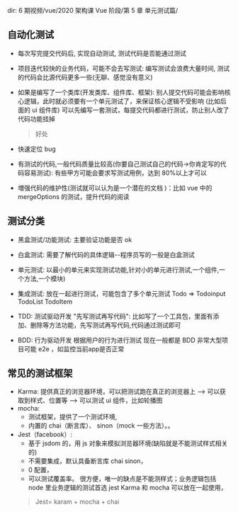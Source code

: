 dir: 6 期视频/vue/2020 架构课 Vue 阶段/第 5 章 单元测试篇/

## 自动化测试

- 每次写完提交代码后, 实现自动测试, 测试代码是否能通过测试

- 项目迭代较快的业务代码，可能不会去写测试: 编写测试会浪费大量时间, 测试的代码会比源代码更多一些(无聊、感觉没有意义)
- 如果是编写了一个类库(开发类库、组件库、框架): 别人提交代码可能会影响核心逻辑，此时就必须要有一个单元测试了，来保证核心逻辑不受影响 (比如后面的 ui 组件库)
  可以先编写一套测试，每提交代码都进行测试，防止别人改了代码功能挂掉

  > 好处

- 快速定位 bug
- 有测试的代码,一般代码质量比较高(你要自己测试自己的代码->你肯定写的代码容易测试): 有些甲方可能会要求写测试用例，达到 80%以上才可以
- 増强代码的维护性(测试就可以认为是一个潜在的文档 )：比如 vue 中的 mergeOptions 的测试，提升代码的阅读

## 测试分类

- 黑盒测试/功能测试: 主要验证功能是否 ok
- 白盒测试: 需要了解代码的具体逻辑--程序员写的一般是白盒测试

- 单元测试: 以最小的单元来实现测试功能,针对小的单元进行测试,一个组件,一个方法,一个模块)
- 集成测试: 放在一起进行测试，可能包含了多个单元测试
  Todo => Todoinput TodoList TodoItem

- TDD: 测试驱动开发 "先写测试再写代码": 比如写了一个工具包，里面有添加、删除等方法功能，先写测试再写代码,代码通过测试即可
- BDD: 行为驱动开发 根据用户的行为进行测试
  现在一般都是 BDD
  非常大型项目可能 e2e ，如监控当前app是否正常

## 常见的测试框架

- Karma: 提供真正的浏览器环境，可以把测试跑在真正的浏览器上
  --> 可以获取到样式、位置等
  --> 可以测试 ui 组件，比如轮播图
- mocha: 
  + 测试框架，提供了一个测试环境,
  + 内置的 chai（断言库）、 sinon（mock 一些方法）。。
- Jest（facebook）: 
  + 基于 jsdom 的，用 js 对象来模拟浏览器环境(缺陷就是不能测试样式相关的)
  + 不需要集成，默认具备断言库 chai sinon，
  + 0 配置，
  + 可以测试覆盖率。
  很方便，唯一的缺点是不能测样式；业务逻辑包括 node 里业务逻辑的测试首选 jest
  Karma 和 mocha 可以放在一起使用，
  > Jest= karam + mocha + chai
